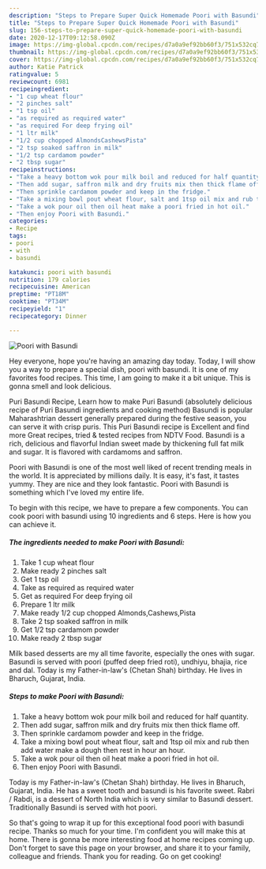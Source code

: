 ```yaml
---
description: "Steps to Prepare Super Quick Homemade Poori with Basundi"
title: "Steps to Prepare Super Quick Homemade Poori with Basundi"
slug: 156-steps-to-prepare-super-quick-homemade-poori-with-basundi
date: 2020-12-17T09:12:58.090Z
image: https://img-global.cpcdn.com/recipes/d7a0a9ef92bb60f3/751x532cq70/poori-with-basundi-recipe-main-photo.jpg
thumbnail: https://img-global.cpcdn.com/recipes/d7a0a9ef92bb60f3/751x532cq70/poori-with-basundi-recipe-main-photo.jpg
cover: https://img-global.cpcdn.com/recipes/d7a0a9ef92bb60f3/751x532cq70/poori-with-basundi-recipe-main-photo.jpg
author: Katie Patrick
ratingvalue: 5
reviewcount: 6981
recipeingredient:
- "1 cup wheat flour"
- "2 pinches salt"
- "1 tsp oil"
- "as required as required water"
- "as required For deep frying oil"
- "1 ltr milk"
- "1/2 cup chopped AlmondsCashewsPista"
- "2 tsp soaked saffron in milk"
- "1/2 tsp cardamom powder"
- "2 tbsp sugar"
recipeinstructions:
- "Take a heavy bottom wok pour milk boil and reduced for half quantity."
- "Then add sugar, saffron milk and dry fruits mix then thick flame off."
- "Then sprinkle cardamom powder and keep in the fridge."
- "Take a mixing bowl pout wheat flour, salt and 1tsp oil mix and rub then add water make a dough then rest in hour an hour."
- "Take a wok pour oil then oil heat make a poori fried in hot oil."
- "Then enjoy Poori with Basundi."
categories:
- Recipe
tags:
- poori
- with
- basundi

katakunci: poori with basundi 
nutrition: 179 calories
recipecuisine: American
preptime: "PT18M"
cooktime: "PT34M"
recipeyield: "1"
recipecategory: Dinner

---
```



![Poori with Basundi](https://img-global.cpcdn.com/recipes/d7a0a9ef92bb60f3/751x532cq70/poori-with-basundi-recipe-main-photo.jpg)

Hey everyone, hope you're having an amazing day today. Today, I will show you a way to prepare a special dish, poori with basundi. It is one of my favorites food recipes. This time, I am going to make it a bit unique. This is gonna smell and look delicious.

Puri Basundi Recipe, Learn how to make Puri Basundi (absolutely delicious recipe of Puri Basundi ingredients and cooking method) Basundi is popular Maharashtrian dessert generally prepared during the festive season, you can serve it with crisp puris. This Puri Basundi recipe is Excellent and find more Great recipes, tried &amp; tested recipes from NDTV Food. Basundi is a rich, delicious and flavorful Indian sweet made by thickening full fat milk and sugar. It is flavored with cardamoms and saffron.

Poori with Basundi is one of the most well liked of recent trending meals in the world. It is appreciated by millions daily. It is easy, it's fast, it tastes yummy. They are nice and they look fantastic. Poori with Basundi is something which I've loved my entire life.


To begin with this recipe, we have to prepare a few components. You can cook poori with basundi using 10 ingredients and 6 steps. Here is how you can achieve it.

<!--inarticleads1-->

##### The ingredients needed to make Poori with Basundi:

1. Take 1 cup wheat flour
1. Make ready 2 pinches salt
1. Get 1 tsp oil
1. Take as required as required water
1. Get as required For deep frying oil
1. Prepare 1 ltr milk
1. Make ready 1/2 cup chopped Almonds,Cashews,Pista
1. Take 2 tsp soaked saffron in milk
1. Get 1/2 tsp cardamom powder
1. Make ready 2 tbsp sugar


Milk based desserts are my all time favorite, especially the ones with sugar. Basundi is served with poori (puffed deep fried roti), undhiyu, bhajia, rice and dal. Today is my Father-in-law&#39;s (Chetan Shah) birthday. He lives in Bharuch, Gujarat, India. 

<!--inarticleads2-->

##### Steps to make Poori with Basundi:

1. Take a heavy bottom wok pour milk boil and reduced for half quantity.
1. Then add sugar, saffron milk and dry fruits mix then thick flame off.
1. Then sprinkle cardamom powder and keep in the fridge.
1. Take a mixing bowl pout wheat flour, salt and 1tsp oil mix and rub then add water make a dough then rest in hour an hour.
1. Take a wok pour oil then oil heat make a poori fried in hot oil.
1. Then enjoy Poori with Basundi.


Today is my Father-in-law&#39;s (Chetan Shah) birthday. He lives in Bharuch, Gujarat, India. He has a sweet tooth and basundi is his favorite sweet. Rabri / Rabdi, is a dessert of North India which is very similar to Basundi dessert. Traditionally Basundi is served with hot poori. 

So that's going to wrap it up for this exceptional food poori with basundi recipe. Thanks so much for your time. I'm confident you will make this at home. There is gonna be more interesting food at home recipes coming up. Don't forget to save this page on your browser, and share it to your family, colleague and friends. Thank you for reading. Go on get cooking!
